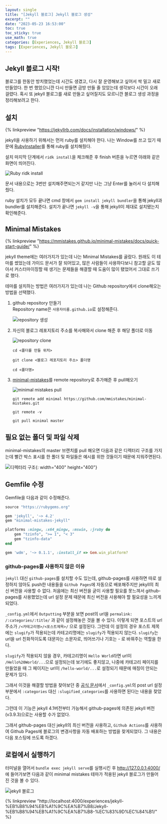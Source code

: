 ```yaml
---
layout: single
title: "[Jekyll 블로그] Jekyll 블로그 생성"
excerpt: ""
date: "2023-05-23 16:53:00"
toc: true
toc_sticky: true
use_math: true
categories: [Experiences, Jekyll 블로그]
tags: [Experiences, Jekyll 블로그]
---
```


## Jekyll 블로그 시작!
블로그를 한동안 방치했었는데 시간도 생겼고, 다시 잘 운영해보고 싶어서 싹 밀고 새로 만들었다. 한 번 했었으니깐 다시 만들면 금방 만들 줄 았았는데 생각보다 시간이 오래 걸렸다. 혹시 또 jekyll 블로그를 새로 만들고 싶어질지도 모르니깐 블로그 생성 과정을 정리해보려고 한다.

## 설치
{% linkpreview "https://jekyllrb.com/docs/installation/windows/" %}

jekyll을 사용하기 위해서는 먼저 ruby를 설치해야 한다. 나는 Window를 쓰고 있기 때문에 [RubyInstaller](https://rubyinstaller.org/)를 통해 ruby를 설치해줬다.

설치 마지막 단계에서 `ridk install`을 체크해준 후 finish 버튼을 누르면 아래와 같은 화면이 띄어진다.

![Ruby ridk install](https://github.com/dpdms529/dpdms529.github.io/assets/60471550/d8f549db-f437-41a1-8b63-0f2d28674836)

문서 내용으로는 3번만 설치해주면되는거 같지만 나는 그냥 Enter를 눌러서 다 설치해줬다.

ruby 설치가 모두 끝나면 cmd 창에서 `gem install jekyll bundler`을 통해 jekyll과 bundler를 설치해준다. 설치가 끝나면 `jekyll -v`을 통해 jekyll이 제대로 설치됐는지 확인해준다.

## Minimal Mistakes
{% linkpreview "https://mmistakes.github.io/minimal-mistakes/docs/quick-start-guide/" %}

jekyll theme에는 여러가지가 있는데 나는 Minimal Mistakes를 골랐다. 원래도 이 테마를 썼었는데 가이드 문서가 잘 되어있고, 많은 사람들이 사용하다보니 참고할 글도 많아서 커스터마이징할 때 생기는 문제들을 해결할 때 도움이 많이 됐었어서 그대로 쓰기로 했다.

테마를 설치하는 방법은 여러가지가 있는데 나는 Github repository에서 clone해오는 방법을 선택했다.
1. github repository 만들기<br>
    Repository name은 `사용자이름.github.io`로 설정해준다.

    ![repository 생성](https://github.com/dpdms529/dpdms529.github.io/assets/60471550/6c0122ca-13d5-4eeb-ad93-4a1b8002b858)
    
2. 자신의 블로그 레포지토리 주소를 복사해와서 clone 해준 후 해당 폴더로 이동

    ![repository clone](https://github.com/dpdms529/dpdms529.github.io/assets/60471550/12e045f1-d93b-4491-923e-4c49a015842b)

    `cd <폴더를 만들 위치>`

    `git clone <블로그 레포지토리 주소> 폴더명`

    `cd <폴더명>`

3. [minimal-mistakes](https://github.com/mmistakes/minimal-mistakes)를 remote repository로 추가해준 후 pull해오기

    ![minimal mistakes pull](https://github.com/dpdms529/dpdms529.github.io/assets/60471550/ef104b34-39ef-40d1-b643-76aa11f37899)

    `git remote add minimal https://github.com/mmistakes/minimal-mistakes.git`

    `git remote -v`
    
    `git pull minimal master`

## 필요 없는 폴더 및 파일 삭제
minimal-mistakes의 master 브랜치를 pull 해오면 다음과 같은 디렉터리 구조를 가지는데 빨간 박스 표시를 한 폴더 및 파일들은 예시를 위한 것들이기 때문에 지워주면된다.

 ![디렉터리 구조](https://github.com/dpdms529/dpdms529.github.io/assets/60471550/013e51b2-d74d-402f-9606-f3c7bb5b58b3){: width="400" height="400"}

## Gemfile 수정
Gemfile을 다음과 같이 수정해준다.

```ruby
source "https://rubygems.org"

gem 'jekyll', '~> 4.2'
gem "minimal-mistakes-jekyll"

platforms :mingw, :x64_mingw, :mswin, :jruby do
    gem "tzinfo", ">= 1", "< 3"
    gem "tzinfo-data"
end

gem 'wdm', '~> 0.1.1', :install_if => Gem.win_platform?
```

### github-pages를 사용하지 않은 이유
`jekyll` 대신 `github-pages`를 설치할 수도 있는데, github-pages를 사용하면 따로 설정하지 않아도 push한 내용들을 `Github Pages`에 자동으로 배포해주지만 jekyll의 최신 버전을 사용할 수 없다. 처음에는 최신 버전을 굳이 사용할 필요를 못느껴서 github-pages를 사용했었는데 url 설정 문제 때문에 최신 버전을 사용해야 할 필요성을 느끼게되었다.

`_config.yml`에서 `Outputting` 부분을 보면 post의 url을 `permalink: /:categories/:title/` 과 같이 설정해놓은 것을 볼 수 있다. 이렇게 되면 포스트의 url 주소가 `/<카테고리명>/<포스트제목>/` 으로 설정된다. 그런데 이 설정의 경우 포스트 제목에는 `slugify`가 적용되는데 카테고리명에는 `slugify`가 적용되지 않는다. `slugify`는 url을 url 친화적이도록 대문자는 소문자로, 띄어쓰기나 기호는 - 로 바꿔주는 역할을 한다. 

`slugify`가 적용되지 않을 경우, 카테고리명이 `Hello World`라면 url이 `/Hello%20World/...`으로 설정되는데 보기에도 좋지않고, 나중에 카테고리 페이지를 만들었을 때 그 페이지는 url이 `/hello-world/...`로 설정되기 때문에 매칭이 안되는 문제가 있다. 

그래서 이것을 해결할 방법을 찾아보던 중 [공식 문서](https://jekyllrb.com/docs/permalinks/)에서 `_config.yml`의 post url 설정 부분에서 `:categories` 대신 `:slugified_categories`를 사용하면 된다는 내용을 찾았다. 

그런데 이 기능은 jekyll 4.1버전부터 가능해서 github-pages에 의존된 jekyll 버전(v3.9.3)으로는 사용할 수가 없었다. 

그래서 github-pages 대신 jekyll의 최신 버전을 사용하고, `Github Actions`를 사용하여 Github Pages에 블로그의 변경사항을 자동 배포하는 방법을 찾게되었다. 그 내용은 다음 포스팅에 쓰도록 하겠다.

## 로컬에서 실행하기
터미널을 열어서 `bundle exec jekyll serve`를 실행시킨 후 <http://127.0.0.1:4000/>에 들어가보면 다음과 같이 minimal mistakes 테마가 적용된 jekyll 블로그가 만들어진 것을 볼 수 있다.

![jekyll 블로그](https://github.com/dpdms529/dpdms529.github.io/assets/60471550/237c1862-f882-4a67-a7a4-f6e3bb32f6b1)

{% linkpreview "http://localhost:4000/experiences/jekyll-%EB%B8%94%EB%A1%9C%EA%B7%B8/Jekyll-%EB%B8%94%EB%A1%9C%EA%B7%B8-%EC%83%9D%EC%84%B1/" %}